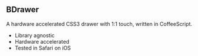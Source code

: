 ## BDrawer

A hardware accelerated CSS3 drawer with 1:1 touch, written in CoffeeScript.

- Library agnostic
- Hardware accelerated
- Tested in Safari on iOS
